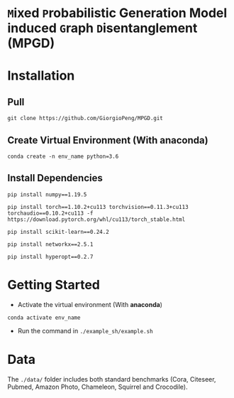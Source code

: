 # `M`ixed `P`robabilistic Generation Model induced `G`raph `D`isentanglement (MPGD)

# Installation

## Pull
```
git clone https://github.com/GiorgioPeng/MPGD.git
```

## Create Virtual Environment (With **anaconda**)
```
conda create -n env_name python=3.6
```

## Install Dependencies 
```
pip install numpy==1.19.5

pip install torch==1.10.2+cu113 torchvision==0.11.3+cu113 torchaudio==0.10.2+cu113 -f https://download.pytorch.org/whl/cu113/torch_stable.html

pip install scikit-learn==0.24.2

pip install networkx==2.5.1

pip install hyperopt==0.2.7
```

# Getting Started
- Activate the virtual environment (With **anaconda**)
```
conda activate env_name
```
- Run the command in `./example_sh/example.sh`

# Data
The `./data/` folder includes both standard benchmarks (Cora, Citeseer, Pubmed, Amazon Photo, Chameleon, Squirrel and Crocodile).